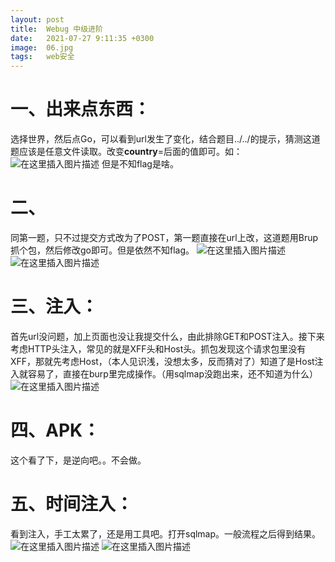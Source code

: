 ```yaml
---
layout: post
title:  Webug 中级进阶
date:   2021-07-27 9:11:35 +0300
image:  06.jpg
tags:   web安全
---
```


# 一、出来点东西：
选择世界，然后点Go，可以看到url发生了变化，结合题目../../的提示，猜测这道题应该是任意文件读取。改变**country**=后面的值即可。如：
![在这里插入图片描述](https://img-blog.csdnimg.cn/20190213112507671.jpg?x-oss-process=image/watermark,type_ZmFuZ3poZW5naGVpdGk,shadow_10,text_aHR0cHM6Ly9ibG9nLmNzZG4ubmV0L3dlaXhpbl80MzkxNDkzMA==,size_16,color_FFFFFF,t_70)
但是不知flag是啥。
# 二、
同第一题，只不过提交方式改为了POST，第一题直接在url上改，这道题用Brup抓个包，然后修改go即可。但是依然不知flag。
![在这里插入图片描述](https://img-blog.csdnimg.cn/20190213112802463.jpg)
![在这里插入图片描述](https://img-blog.csdnimg.cn/20190213112809932.jpg)
# 三、注入：
首先url没问题，加上页面也没让我提交什么，由此排除GET和POST注入。接下来考虑HTTP头注入，常见的就是XFF头和Host头。抓包发现这个请求包里没有XFF，那就先考虑Host，（本人见识浅，没想太多，反而猜对了）知道了是Host注入就容易了，直接在burp里完成操作。（用sqlmap没跑出来，还不知道为什么）
![在这里插入图片描述](https://img-blog.csdnimg.cn/20190215161816777.jpg)
# 四、APK：
这个看了下，是逆向吧。。不会做。
# 五、时间注入：
看到注入，手工太累了，还是用工具吧。打开sqlmap。一般流程之后得到结果。
![在这里插入图片描述](https://img-blog.csdnimg.cn/20190216220746756.jpg?x-oss-process=image/watermark,type_ZmFuZ3poZW5naGVpdGk,shadow_10,text_aHR0cHM6Ly9ibG9nLmNzZG4ubmV0L3dlaXhpbl80MzkxNDkzMA==,size_16,color_FFFFFF,t_70)
![在这里插入图片描述](https://img-blog.csdnimg.cn/20190216220754243.jpg)
